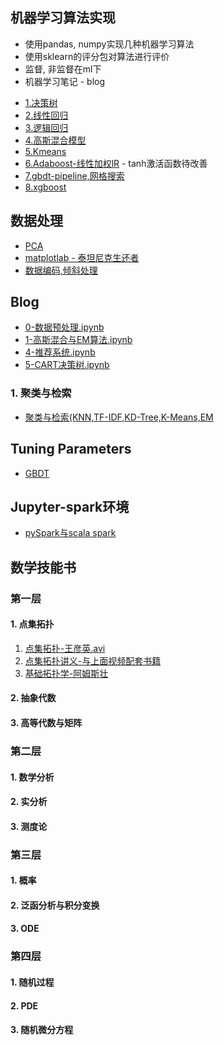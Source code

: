 ## 机器学习算法实现
* 使用pandas, numpy实现几种机器学习算法
* 使用sklearn的评分包对算法进行评价
* 监督, 非监督在ml下
* 机器学习笔记 - blog
- [1.决策树](ml/supervised/DessionTree.py)
- [2.线性回归](ml/supervised/LinearRegression.py)
- [3.逻辑回归](ml/supervised/LogisticRegression.py)
- [4.高斯混合模型](ml/unsupervised/GaussianMixtureByEM.py)
- [5.Kmeans](ml/unsupervised/Kmeans.py)
- [6.Adaboost-线性加权lR](ml/supervised/AdaBoost.py) - tanh激活函数待改善
- [7.gbdt-pipeline,网格搜索](ml/gbdt/GbdtDemo.py)
- [8.xgboost](ml/gbdt/XgboostDemo.py)

## 数据处理
- [PCA](ml/datahandle/PCA.py)
- [matplotlab - 泰坦尼克生还者](preproccess/TitanicPlot.py)
- [数据编码,倾斜处理](preproccess/HandleDatasets.py)

## Blog
- [0-数据预处理.ipynb](http://nbviewer.jupyter.org/github/lj72808up/ML_Handcraft/blob/master/blog/0-%E6%95%B0%E6%8D%AE%E9%A2%84%E5%A4%84%E7%90%86.ipynb)
- [1-高斯混合与EM算法.ipynb](http://nbviewer.jupyter.org/github/lj72808up/ML_Handcraft/blob/master/blog/1-%E9%AB%98%E6%96%AF%E6%B7%B7%E5%90%88%E4%B8%8EEM%E7%AE%97%E6%B3%95.ipynb)
- [4-推荐系统.ipynb](http://nbviewer.jupyter.org/github/lj72808up/ML_Handcraft/blob/master/blog/4-%E6%8E%A8%E8%8D%90%E7%B3%BB%E7%BB%9F.ipynb)
- [5-CART决策树.ipynb](http://nbviewer.jupyter.org/github/lj72808up/ML_Handcraft/blob/master/blog/5-决策树.ipynb)
### 1. 聚类与检索  
- [聚类与检索(KNN,TF-IDF,KD-Tree,K-Means,EM](http://nbviewer.jupyter.org/github/lj72808up/ML_Handcraft/blob/master/blog/%E8%81%9A%E7%B1%BB%E4%B8%8E%E6%A3%80%E7%B4%A2/1-%E8%81%9A%E7%B1%BB%E4%B8%8E%E6%A3%80%E7%B4%A2%28KNN%2CTF-IDF%2CKD-Tree%2CK-Means%2CEM%29.ipynb)


## Tuning Parameters
- [GBDT](blog/GBM_Tuning_Parameters.pdf)

## Jupyter-spark环境
- [pySpark与scala spark](http://nbviewer.jupyter.org/github/lj72808up/ML_Handcraft/blob/master/Jupyter-spark%E9%85%8D%E7%BD%AE.ipynb)

## 数学技能书
### 第一层
#### 1. 点集拓扑 
1. [点集拓扑-王彦英.avi](http://v.youku.com/v_show/id_XNzM4MjU5ODg=.html?spm=a2h1n.8251843.playList.5~5~A&f=22245870&o=1)
2. [点集拓扑讲义-与上面视频配套书籍](https://page72.ctfile.com/fs/1623972-206656801)
3. [基础拓扑学-阿姆斯壮](http://www.hejizhan.com/html/res/268.html)
#### 2. 抽象代数
#### 3. 高等代数与矩阵
### 第二层
#### 1. 数学分析
#### 2. 实分析
#### 3. 测度论
### 第三层
#### 1. 概率
#### 2. 泛函分析与积分变换
#### 3. ODE
### 第四层
#### 1. 随机过程
#### 2. PDE
#### 3. 随机微分方程
